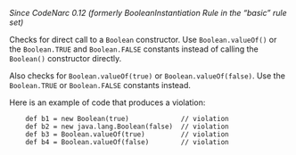 *Since CodeNarc 0.12 (formerly BooleanInstantiation Rule in the “basic”
rule set)*

Checks for direct call to a `Boolean` constructor. Use
`Boolean.valueOf()` or the `Boolean.TRUE` and `Boolean.FALSE` constants
instead of calling the `Boolean()` constructor directly.

Also checks for `Boolean.valueOf(true)` or `Boolean.valueOf(false)`. Use
the `Boolean.TRUE` or `Boolean.FALSE` constants instead.

Here is an example of code that produces a violation:

``` 
    def b1 = new Boolean(true)             // violation
    def b2 = new java.lang.Boolean(false)  // violation
    def b3 = Boolean.valueOf(true)         // violation
    def b4 = Boolean.valueOf(false)        // violation
```
